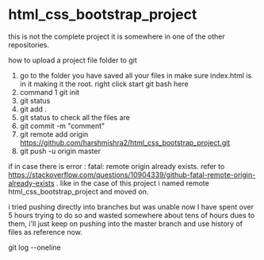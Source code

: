 # html_css_bootstrap_project

this is not the complete project it is somewhere in one of the other repositories.

how to upload a project file folder to git
1. go to the folder you have saved all your files in make sure index.html is in it making it the root. right click start git bash here
2. command 1 git init
3. git status
4. git add .
5. git status to check all the files are 
6. git commit -m "comment"
7. git remote add origin https://github.com/harshmishra2/html_css_bootstrap_project.git
8. git push -u origin master

if in case there is error : fatal: remote origin already exists.
refer to https://stackoverflow.com/questions/10904339/github-fatal-remote-origin-already-exists .
like in the case of this project i named remote html_css_bootstrap_project and moved on.

i tried pushing directly into branches but was unable now I have spent over 5 hours trying to do so and wasted somewhere about tens of hours dues to them, i'll just keep on pushing into the master branch and use history of files as reference now.

git log --oneline
